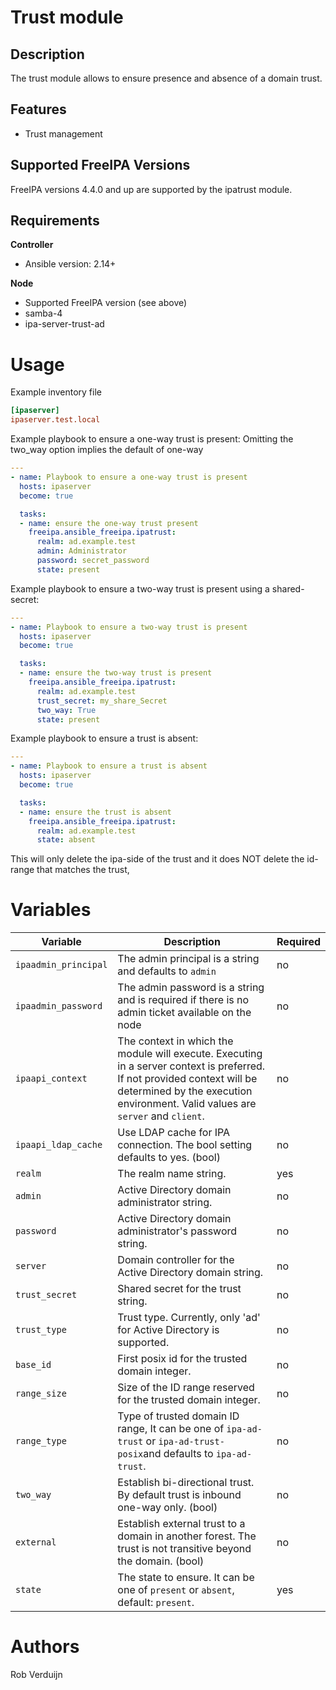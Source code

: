 Trust module
============

Description
-----------

The trust module allows to ensure presence and absence of a domain trust.

Features
--------

* Trust management

Supported FreeIPA Versions
--------------------------

FreeIPA versions 4.4.0 and up are supported by the ipatrust module.

Requirements
------------

**Controller**

* Ansible version: 2.14+

**Node**

* Supported FreeIPA version (see above)
* samba-4
* ipa-server-trust-ad

Usage
=====

Example inventory file

```ini
[ipaserver]
ipaserver.test.local
```

Example playbook to ensure a one-way trust is present:
Omitting the two_way option implies the default of one-way

```yaml
---
- name: Playbook to ensure a one-way trust is present
  hosts: ipaserver
  become: true

  tasks:
  - name: ensure the one-way trust present
    freeipa.ansible_freeipa.ipatrust:
      realm: ad.example.test
      admin: Administrator
      password: secret_password
      state: present
```

Example playbook to ensure a two-way trust is present using a shared-secret:

```yaml
---
- name: Playbook to ensure a two-way trust is present
  hosts: ipaserver
  become: true

  tasks:
  - name: ensure the two-way trust is present
    freeipa.ansible_freeipa.ipatrust:
      realm: ad.example.test
      trust_secret: my_share_Secret
      two_way: True
      state: present
```

Example playbook to ensure a trust is absent:

```yaml
---
- name: Playbook to ensure a trust is absent
  hosts: ipaserver
  become: true

  tasks:
  - name: ensure the trust is absent
    freeipa.ansible_freeipa.ipatrust:
      realm: ad.example.test
      state: absent
```

This will only delete the ipa-side of the trust and it does NOT delete the id-range that matches the trust,

Variables
=========

Variable | Description | Required
-------- | ----------- | --------
`ipaadmin_principal` | The admin principal is a string and defaults to `admin` | no
`ipaadmin_password` | The admin password is a string and is required if there is no admin ticket available on the node | no
`ipaapi_context` | The context in which the module will execute. Executing in a server context is preferred. If not provided context will be determined by the execution environment. Valid values are `server` and `client`. | no
`ipaapi_ldap_cache` | Use LDAP cache for IPA connection. The bool setting defaults to yes. (bool) | no
`realm` | The realm name string. | yes
`admin` | Active Directory domain administrator string. | no
`password` | Active Directory domain administrator's password string. | no
`server` | Domain controller for the Active Directory domain string. | no
`trust_secret` | Shared secret for the trust string. | no
`trust_type` | Trust type. Currently, only 'ad' for Active Directory is supported. | no
`base_id` | First posix id for the trusted domain integer. | no
`range_size` | Size of the ID range reserved for the trusted domain integer. | no
`range_type` | Type of trusted domain ID range, It can be one of `ipa-ad-trust` or `ipa-ad-trust-posix`and defaults to `ipa-ad-trust`. | no
`two_way` | Establish bi-directional trust. By default trust is inbound one-way only. (bool) | no
`external` | Establish external trust to a domain in another forest. The trust is not transitive beyond the domain. (bool) | no
`state` | The state to ensure. It can be one of `present` or `absent`, default: `present`. | yes

Authors
=======

Rob Verduijn
